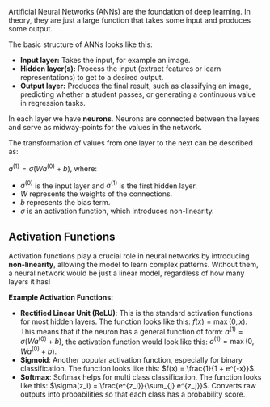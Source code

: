 Artificial Neural Networks (ANNs) are the foundation of deep learning. In theory, they are just a large function that takes some input and produces some output.  

The basic structure of ANNs looks like this:
- **Input layer:** Takes the input, for example an image.  
- **Hidden layer(s):** Process the input (extract features or learn representations) to get to a desired output.  
- **Output layer:** Produces the final result, such as classifying an image, predicting whether a student passes, or generating a continuous value in regression tasks.  

In each layer we have **neurons**. Neurons are connected between the layers and serve as midway-points for the values in the network.  

The transformation of values from one layer to the next can be described as:  

$a^{(1)} = \sigma(Wa^{(0)}+b)$, where:
- $a^{(0)}$ is the input layer and $a^{(1)}$ is the first hidden layer.  
- $W$ represents the weights of the connections.  
- $b$ represents the bias term.  
- $\sigma$ is an activation function, which introduces non-linearity.  
## Activation Functions
Activation functions play a crucial role in neural networks by introducing **non-linearity**, allowing the model to learn complex patterns. Without them, a neural network would be just a linear model, regardless of how many layers it has!

**Example Activation Functions:**
- **Rectified Linear Unit (ReLU)**: This is the standard activation functions for most hidden layers. The function looks like this: $f(x) = \max(0, x)$. This means that if the neuron has a general function of form: $a^{(1)} = \sigma(Wa^{(0)}+b)$, the activation function would look like this: $a^{(1)} = \max(0, Wa^{(0)} + b)$.
- **Sigmoid**: Another popular activation function, especially for binary classification. The function looks like this: $f(x) = \frac{1}{1 + e^{-x}}$.
- **Softmax**: Softmax helps for multi class classification. The function looks like this: $\sigma(z_i) = \frac{e^{z_i}}{\sum_{j} e^{z_j}}$. Converts raw outputs into probabilities so that each class has a probability score.

